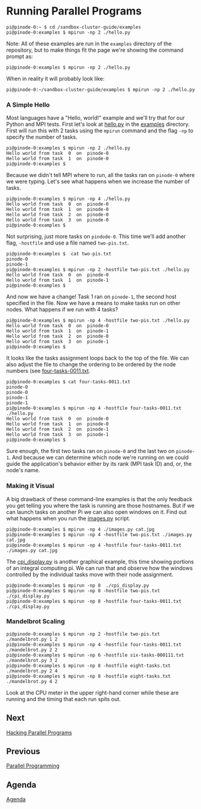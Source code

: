 # Running Parallel Programs

```
pi@pinode-0:~ $ cd /sandbox-cluster-guide/examples
pi@pinode-0:examples $ mpirun -np 2 ./hello.py
```

Note: All of these examples are run in the `examples` directory of the
repository, but to make things fit the page we're showing the command
prompt as:

```
pi@pinode-0:examples $ mpirun -np 2 ./hello.py
```
When in reality it will probably look like:

```
pi@pinode-0:~/sandbox-cluster-guide/examples $ mpirun -np 2 ./hello.py
```

### A Simple Hello

Most languages have a "Hello, world!" example and we'll try that for our Python and MPI tests. First let's look at [hello.py](../examples/hello.py) in the [examples](../examples/) directory. First will run this with 2 tasks using the `mpirun` command and the flag `-np` to specify the number of tasks.

```
pi@pinode-0:examples $ mpirun -np 2 ./hello.py
Hello world from task  0  on  pinode-0
Hello world from task  1  on  pinode-0
pi@pinode-0:examples $
```

Because we didn't tell MPI where to run, all the tasks ran on `pinode-0` where we were typing. Let's see what happens when we increase the number of tasks.

```
pi@pinode-0:examples $ mpirun -np 4 ./hello.py
Hello world from task  0  on  pinode-0
Hello world from task  1  on  pinode-0
Hello world from task  2  on  pinode-0
Hello world from task  3  on  pinode-0
pi@pinode-0:examples $
```

Not surprising, just more tasks on `pindode-0`. This time we'll add another flag, `-hostfile` and use a file named `two-pis.txt`.

```
pi@pinode-0:examples $  cat two-pis.txt 
pinode-0
pinode-1
pi@pinode-0:examples $ mpirun -np 2 -hostfile two-pis.txt ./hello.py
Hello world from task  0  on  pinode-0
Hello world from task  1  on  pinode-1
pi@pinode-0:examples $
```

And now we have a change! Task 1 ran on `pinode-1`, the second host specified in the file. Now we have a means to make tasks run on other nodes. What happens if we run with 4 tasks?

```
pi@pinode-0:examples $ mpirun -np 4 -hostfile two-pis.txt ./hello.py
Hello world from task  0  on  pinode-0
Hello world from task  1  on  pinode-1
Hello world from task  2  on  pinode-0
Hello world from task  3  on  pinode-1
pi@pinode-0:examples $
```

It looks like the tasks assignment loops back to the top of the file. We can also adjust the file to change the ordering to be ordered by the node numbers (see [four-tasks-0011.txt](../examples/four-tasks-0011.txt).

```
pi@pinode-0:examples $ cat four-tasks-0011.txt
pinode-0
pinode-0
pinode-1
pinode-1
pi@pinode-0:examples $ mpirun -np 4 -hostfile four-tasks-0011.txt ./hello.py
Hello world from task  0  on  pinode-0
Hello world from task  1  on  pinode-0
Hello world from task  2  on  pinode-1
Hello world from task  3  on  pinode-1
pi@pinode-0:examples $
```

Sure enough, the first two tasks ran on `pinode-0` and the last two on `pinode-1`. And because we can determine which node we're running on we could guide the application's behavior either by its rank (MPI task ID) and, or, the node's name.

### Making it Visual

A big drawback of these command-line examples is that the only feedback you get telling you where the task is running are those hostnames. But if we can launch tasks on another Pi we can also open windows on it. Find out what happens when you run the [images.py](../examples/images.py) script.

```
pi@pinode-0:examples $ mpirun -np 4 ./images.py cat.jpg
pi@pinode-0:examples $ mpirun -np 4 -hostfile two-pis.txt ./images.py cat.jpg
pi@pinode-0:examples $ mpirun -np 4 -hostfile four-tasks-0011.txt ./images.py cat.jpg
```

The [cpi_display.py](../examples/cpi_display.py) is another graphical example, this time showing portions of an integral computing pi. We can run that and observe how the windows controlled by the individual tasks move with their node assignment.

```
pi@pinode-0:examples $ mpirun -np 8  ./cpi_display.py
pi@pinode-0:examples $ mpirun -np 8 -hostfile two-pis.txt ./cpi_display.py
pi@pinode-0:examples $ mpirun -np 8 -hostfile four-tasks-0011.txt ./cpi_display.py
```

### Mandelbrot Scaling

```
pi@pinode-0:examples $ mpirun -np 2 -hostfile two-pis.txt ./mandelbrot.py 1 2
pi@pinode-0:examples $ mpirun -np 4 -hostfile four-tasks-0011.txt ./mandelbrot.py 2 2
pi@pinode-0:examples $ mpirun -np 6 -hostfile six-tasks-000111.txt ./mandelbrot.py 3 2
pi@pinode-0:examples $ mpirun -np 8 -hostfile eight-tasks.txt ./mandelbrot.py 2 4
pi@pinode-0:examples $ mpirun -np 8 -hostfile eight-tasks.txt ./mandelbrot.py 4 2
```

Look at the CPU meter in the upper right-hand corner while these are
running and the timing that each run spits out.

## Next

[Hacking Parallel Programs](hacking.md)

## Previous

[Parallel Programming](parallel.md)

## Agenda

[Agenda](agenda.md)
